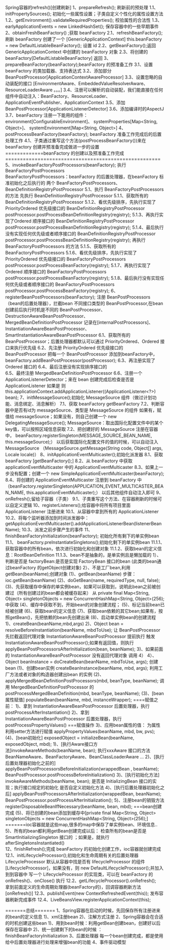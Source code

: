 Spring容器的refresh()[创建刷新]
1、prepareRefresh(); 刷新前的预处理
    1.1、initPropertySources(); 初始化一些属性设置；子类自定义个性化的属性设置方法
    1.2、getEnvironment().validateRequiredProperties(); 校验属性的合法性
    1.3、earlyApplicationEvents = new LinkedHashSet<ApplicationEvent>(); 保存容器中的一些早期事件
2、obtainFreshBeanFactory() ;获取 beanFactory
    2.1、refreshBeanFactory();刷新 beanFactory
            创建了一个 [GenericApplicationContext] this.beanFactory = new DefaultListableBeanFactory();
            设置 id
    2.2、getBeanFactory();返回 GenericApplicationContext 中创建的 beanFactory 对象
    2.3、将创建的 beanFactory[DefaultListableBeanFactory] 返回
3、prepareBeanFactory(beanFactory);beanFactory 的预准备工作 
    3.1、设置 beanFactory 的类加载器、支持表达式
    3.2、添加部分 BeanPostProcessor[ApplicationContextAwareProcessor] 
    3.3、设置忽略的自动装配的接口 [EnvironmentAware、EmbeddedValueResolverAware、ResourceLoaderAware 。。。]
    3.4、注册可以解析的自动装配，我们能直接在任何组件中自动注入：BeanFactory、ResourceLoader、
                ApplicationEventPublisher、ApplicationContext
    3.5、添加BeanPostProcessor[ApplicationListenerDetector]
    3.6、添加编译时的AspectJ
    3.7、beanFactory 注册一下能用的组件：
            environment[ConfigurableEnvironment]、
            systemProperties[Map<String, Object>]、
            systemEnvironment[Map<String, Object>]
4、postProcessBeanFactory(beanFactory); beanFactory 准备工作完成后的后置处理工作
    4.1、子类通过重写这个方法(postProcessBeanFactory())来在 beanFactory 创建并预准备完成做进一步的设置
=============beanFactory 的创建以及预准备工作完成 =====================================================
5、invokeBeanFactoryPostProcessors(beanFactory);  执行 BeanFactoryPostProcessors  
    BeanFactoryPostProcessors：beanFactory 的后置处理器，在beanFactory 标准初始化之后执行的
    两个 BeanFactoryPostProcessors、BeanDefinitionRegistryPostProcessor
    5.1、执行 BeanFactoryPostProcessors 的方法
        先执行 BeanDefinitionRegistryPostProcessor
            5.1.1、获取所有的 BeanDefinitionRegistryPostProcessor
            5.1.2、看优先级排序，先执行实现了 PriorityOrdered 优先级接口的 BeanDefinitionRegistryPostProcessor
                postProcessor.postProcessBeanDefinitionRegistry(registry);
            5.1.3、再执行实现了Ordered 顺序接口的 BeanDefinitionRegistryPostProcessor
                postProcessor.postProcessBeanDefinitionRegistry(registry);
            5.1.4、最后执行没有实现任何优先级或者顺序接口的 BeanDefinitionRegistryPostProcessor
                postProcessor.postProcessBeanDefinitionRegistry(registry);
        再执行 BeanFactoryPostProcessors 的方法
            5.1.5、获取所有的 BeanFactoryPostProcessors
            5.1.6、看优先级排序，先执行实现了 PriorityOrdered 优先级接口的 BeanFactoryPostProcessors
                postProcessor.postProcessBeanFactory(registry);
            5.1.7、再执行实现了 Ordered 顺序接口的 BeanFactoryPostProcessors
                postProcessor.postProcessBeanFactory(registry);
            5.1.8、最后执行没有实现任何优先级或者顺序接口的 BeanFactoryPostProcessors
                postProcessor.postProcessBeanFactory(registry);
6、registerBeanPostProcessors(beanFactory); 注册 BeanPostProcessors（bean的后置处理器），拦截bean
        不同接口类型的 BeanPostProcessor,在bean 创建前后执行时机是不同的
        BeanPostProcessor、
        DestructionAwareBeanPostProcessor、
        MergedBeanDefinitionPostProcessor 记录在[internalPostProcessors]、
        InstantiationAwareBeanPostProcessor、
        SmartInstantiationAwareBeanPostProcessor
      6.1、获取所有的 BeanPostProcessor；后置处理器都默认可以通过 PriorityOrdered、Ordered 接口来执行优先级
      6.2、先注册 PriorityOrdered 优先级接口的 BeanPostProcessor
            把每一个 BeanPostProcessor 添加到beanFactory中，beanFactory.addBeanPostProcessor(postProcessor);
      6.3、再注册实现了 Ordered 接口的 
      6.4、最后注册没有实现排序接口的  
      6.5、最终注册 MergedBeanDefinitionPostProcessor
      6.6、注册一个 ApplicationListenerDetector；来在 bean 创建完成后检查是否是 ApplicationListener
            如果是 则 this.applicationContext.addApplicationListener((ApplicationListener<?>) bean);
7、initMessageSource();初始化 MessageSource 组件（做过计划功能、消息绑定、消息解析）
      7.1、获取 beanFactory getBeanFactory
      7.2、判断容器中是否有id为 messageSource、类型是 MessageSource 的组件
            如果有，赋值给 messageSource；如果没有，则自己创建一个  new DelegatingMessageSource();
            MessageSource：取出国际化配置文件中的某个key值，可以按照区域信息获取
      7.2、把创建好的 MessageSource 注册在容器中，
            beanFactory.registerSingleton(MESSAGE_SOURCE_BEAN_NAME, this.messageSource);）
            以后获取国际化配置文件的值的时候，可以自动注入MessageSource
            （MessageSource.getMessage(String code, Object[] args, Locale locale)）
8、initApplicationEventMulticaster();初始化派发器
      8.1、获取 beanFactory [getBeanFactory();]
      8.2、从 beanFactory 中获取 applicationEventMulticaster 中的 ApplicationEventMulticaster
      8.3、如果上一步没有配置；创建一个 new SimpleApplicationEventMulticaster(beanFactory);
      8.4、将创建的 ApplicationEventMulticaster  注册到 beanFactory 
            中（beanFactory.registerSingleton(APPLICATION_EVENT_MULTICASTER_BEAN_NAME, this.applicationEventMulticaster);）
             以后其他组件自动注入即可
9、onRefresh();留给子容器（子类）
      9.1、子类重写这个方法、在容器刷新的时候可以自定义逻辑
10、registerListeners();给容器中将所有项目里面 ApplicationListener 注册进来
      10.1、从容器中拿到所有的 ApplicationListener
      10.2、将每个监听器添加到时间派发器中：
        getApplicationEventMulticaster().addApplicationListenerBean(listenerBeanName);
      10.3、派发之前步骤产生的事件
11、finishBeanFactoryInitialization(beanFactory); 初始化所有剩下的单实例bean
      11.1、 beanFactory.preInstantiateSingletons();初始化剩下的单实例bean
        11.1.1、获取容器中的所有bean，依次进行初始化和创建对象
        11.1.2、获取bean的定义信息：RootBeanDefinition
        11.1.3、bean不是抽象的，是单实例且是懒加载的
            1）、判断是否是 factoryBean:是否是实现 FactoryBean 接口的bean (此类的bean通过beanFactory 的getObject创建对象)
            2）、不是工厂bean,利用getBean(beanName);创建对象
                (1)、getBean(beanName) 步骤：ioc.getBean(beanName)
                (2)、doGetBean(name, requiredType, null, false);
                (3)、先获取缓存中保存的单实例bean，如果可以获取到，说明此bean之前被创建过（所有创建过的bean都会被缓存起来）
                    从 	private final Map<String, Object> singletonObjects = new ConcurrentHashMap<String, Object>(256);
                    中获取
                (4)、缓存中获取不到，开始bean的对象创建流程；
                (5)、标记当前bean已经被创建
                (6)、获取bean的定义信息
                (7)、获取bean依赖的其它bean;如果有，按照getBean()，先把依赖的bean先创建出来
                (8)、启动单实例bean的创建流程
                        1)、createBean(beanName,mbd,args)
                        2)、Object bean = resolveBeforeInstantiation(beanName, mbdToUse);
                            让 BeanPostProcessor 先拦截返回代理对象
                            InstantiationAwareBeanPostProcessor 提前执行
                                触发 InstantiationAwareBeanPostProcessor();如果有返回值，则执行
                                applyBeanPostProcessorsAfterInitialization(bean, beanName);
                        3)、如果前面的 InstantiationAwareBeanPostProcessor  没有返回代理对象  调用 4）
                        4）、Object beanInstance = doCreateBean(beanName, mbdToUse, args); 创建bean
                             (1)、创建bean实例 createBeanInstance(beanName, mbd, args); 
                                    利用工厂方法或者对象的构造器创建出bean 的实例
                             (2)、applyMergedBeanDefinitionPostProcessors(mbd, beanType, beanName); 
                                    调用 MergedBeanDefinitionPostProcessor  的 postProcessMergedBeanDefinition(mbd, beanType, beanName); 
                             (3)、[bean属性赋值] populateBean(beanName, mbd, instanceWrapper);
                                    ====赋值之前：
                                    1)、拿到 InstantiationAwareBeanPostProcessor 后置处理器，执行postProcessAfterInstantiation()
                                    2)、拿到 InstantiationAwareBeanPostProcessor 后置处理器，执行postProcessPropertyValues()
                                    ===赋值操作
                                    3)、应用bean属性的值： 为属性利用setter方法进行赋值
                                        applyPropertyValues(beanName, mbd, bw, pvs);
                             (4)、[bean初始化] exposedObject = initializeBean(beanName, exposedObject, mbd);
                                    1)、[执行Aware接口方法]invokeAwareMethods(beanName, bean); 执行xxxAware 接口的方法
                                        BeanNameAware、BeanFactoryAware、BeanClassLoaderAware ...
                                    2)、[执行后置处理器初始化之前的] applyBeanPostProcessorsBeforeInitialization(wrappedBean
                                        , beanName);
                                        BeanPostProcessor.postProcessBeforeInitialization()
                                    3)、[执行初始化方法] invokeAwareMethods(beanName, bean);
                                        是否是 InitializingBean 接口的实现；执行接口规定的初始化
                                        是否自定义初始化方法
                                    4)、[执行后置处理器初始化之后] applyBeanPostProcessorsAfterInitialization(wrappedBean, beanName);
                                        BeanPostProcessor.postProcessAfterInitialization();
                                    5)、注册bean的销毁方法 registerDisposableBeanIfNecessary(beanName, bean, mbd);
                                    ===bean创建完成
                             (5)、将已创建的bean添加到缓存中[private final Map<String, Object> singletonObjects = new ConcurrentHashMap<String, Object>(256);]
                               =======ioc容器就是这些map,很多的map中保存了单实例bean、环境信息..
                        5)、所有的bean都利用getBean创建完成以后：
                            检查所有的bean是否是 SmartInitializingSingleton 接口的 ；如果是，就执行 afterSingletonsInstantiated()     
12、finishRefresh();完成 beanFactory 的初始化创建工作，ioc容器就创建完成
    12.1、initLifecycleProcessor();初始化和生命周期有关的后置处理器 LifecycleProcessor
        默认从容器中找是否有 lifecycleProcessor 的组件[LifecycleProcessor]，如果没有，则
        new DefaultLifecycleProcessor();并加入到到容器中
        写一个 LifecycleProcessor 的实现类，可以在 beanFactory 的 onRefresh()、onClose() 执行
    12.2、getLifecycleProcessor().onRefresh();    
        拿到前面定义的生命周期处理器(beanFactory的)，回调容器刷新方法[onRefresh()]
    12.3、publishEvent(new ContextRefreshedEvent(this)); 发布容器刷新完成事件 
    12.4、LiveBeansView.registerApplicationContext(this);          
      
      
=======总结=======
1、Spring容器在启动的时候，先回保存所有注册进来的bean的定义信息
    1)、xml注册bean
    2)、注解方式注册
2、Spring容器会在合适的时机创建这些bean
    1)、用到bean时候：利用getBean创建bean，创建好以后保存在容器中
    2)、统一创建剩下的bean的时候 ：finishBeanFactoryInitialization
3、后置处理器
    每一个bean创建完成，都是使用给中后置处理器进行处理来增强bean的功能
4、事件驱动模型 

      
      
            
            
            
            
            
            
            
            
            
            
            

            
            
            
            
            